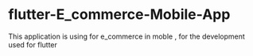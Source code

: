 # flutter-E_commerce-Mobile-App
This application is using for e_commerce in moble , for the development used for flutter
